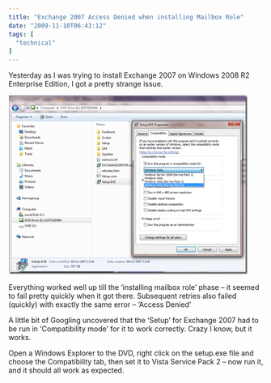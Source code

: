 ```yaml
---
title: "Exchange 2007 Access Denied when installing Mailbox Role"
date: "2009-11-10T06:43:12"
tags: [
  "technical"
]
---
```

Yesterday as I was trying to install Exchange 2007 on Windows 2008 R2 Enterprise Edition, I got a pretty strange issue.

![image](/assets/images/exchange-2007-access-denied-when-installing-mailbox-role-image_thumb.png)

Everything worked well up till the ‘installing mailbox role’ phase – it seemed to fail pretty quickly when it got there. Subsequent retries also failed (quickly) with exactly the same error – ‘Access Denied’

A little bit of Googling uncovered that the ‘Setup’ for Exchange 2007 had to be run in ‘Compatibility mode’ for it to work correctly. Crazy I know, but it works.

Open a Windows Explorer to the DVD, right click on the setup.exe file and choose the Compatibility tab, then set it to Vista Service Pack 2 – now run it, and it should all work as expected.

